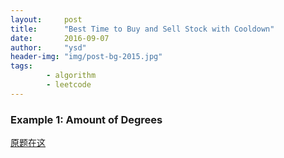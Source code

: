 ```yaml
---
layout:     post
title:      "Best Time to Buy and Sell Stock with Cooldown"
date:       2016-09-07
author:     "ysd"
header-img: "img/post-bg-2015.jpg"
tags:      
        - algorithm
        - leetcode
---
```


### Example 1: Amount of Degrees


[原题在这](http://acm.timus.ru/problem.aspx?space=1&num=1057)